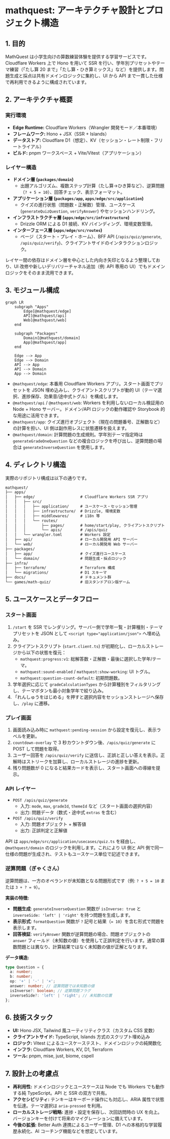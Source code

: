 # mathquest: アーキテクチャ設計とプロジェクト構造

## 1. 目的

MathQuest は小学生向けの算数練習体験を提供する学習サービスです。Cloudflare Workers 上で Hono を用いて SSR を行い、学年別プリセットやテーマ練習（「たし算 20 まで」「たし算・ひき算ミックス」など）を提供します。問題生成と採点は共有ドメインロジックに集約し、UI から API まで一貫した仕様で再利用できるように構成されています。

## 2. アーキテクチャ概要

### 実行環境

- **Edge Runtime:** Cloudflare Workers（Wrangler 開発モード／本番環境）
- **フレームワーク:** Hono + JSX（SSR + Islands）
- **データストア:** Cloudflare D1（想定）、KV（セッション・レート制限・フリートライアル）
- **ビルド:** pnpm ワークスペース + Vite/Vitest（アプリケーション）

### レイヤー構造

- **ドメイン層 (`packages/domain`)**
  - 出題アルゴリズム、複数ステップ計算（たし算→ひき算など）、逆算問題（`? + 5 = 10`）、回答チェック、表示フォーマット。
- **アプリケーション層 (`packages/app`, `apps/edge/src/application`)**
  - クイズの進行状態（問題数・正解数）管理、ユースケース (`generateQuizQuestion`, `verifyAnswer`) やセッションハンドリング。
- **インフラストラクチャ層 (`apps/edge/src/infrastructure`)**
  - Drizzle ORM による D1 接続、KV バインディング、環境変数管理。
- **インターフェース層 (`apps/edge/src/routes`)**
  - ページ（スタート・プレイ・ホーム）、BFF API (`/apis/quiz/generate`, `/apis/quiz/verify`)、クライアントサイドのインタラクションロジック。

レイヤー間の依存はドメイン層を中心とした内向き矢印となるよう整理しており、UI 改修や新しいデリバリーチャネル追加（例: API 専用の UI）でもドメインロジックをそのまま流用できます。

## 3. モジュール構成

```mermaid
graph LR
    subgraph "Apps"
        Edge[@mathquest/edge]
        API[@mathquest/api]
        Web[@mathquest/web]
    end

    subgraph "Packages"
        Domain[@mathquest/domain]
        App[@mathquest/app]
    end

    Edge --> App
    Edge --> Domain
    API --> App
    API --> Domain
    App --> Domain
```

- `@mathquest/edge`: 本番用 Cloudflare Workers アプリ。スタート画面でプリセットを JSON 埋め込みし、クライアントスクリプトが動的 UI（テーマ選択、進捗保存、効果音/途中式トグル）を構成します。
- `@mathquest/api` / `@mathquest/web`: Workers を利用しないローカル検証用の Node + Hono サーバー。ドメイン/API ロジックの動作確認や Storybook 的な用途に活用できます。
- `@mathquest/app`: クイズ進行オブジェクト（現在の問題番号、正解数など）の計算を担い、UI 側は副作用レスに状態遷移を扱えます。
- `@mathquest/domain`: 計算問題の生成規則。学年別テーマ指定時は `generateGradeOneQuestion` などの複合ロジックを呼び出し、逆算問題の場合は `generateInverseQuestion` を使用します。

## 4. ディレクトリ構造

実際のリポジトリ構成は以下の通りです。

```txt
mathquest/
├── apps/
│   ├── edge/                    # Cloudflare Workers SSR アプリ
│   │   ├── src/
│   │   │   ├── application/     # ユースケース・セッション管理
│   │   │   ├── infrastructure/  # Drizzle, 環境変数
│   │   │   ├── middlewares/     # i18n 等
│   │   │   └── routes/
│   │   │       ├── pages/       # home/start/play, クライアントスクリプト
│   │   │       └── apis/        # /apis/quiz
│   │   └── wrangler.toml        # Workers 設定
│   ├── api/                     # ローカル開発用 API サーバー
│   └── web/                     # ローカル開発用 Web サーバー
├── packages/
│   ├── app/                     # クイズ進行ユースケース
│   └── domain/                  # 問題生成・採点ロジック
├── infra/
│   ├── terraform/               # Terraform 構成
│   └── migrations/              # D1 スキーマ
├── docs/                        # ドキュメント群
└── games/math-quiz/             # 旧スタンドアロン版ゲーム
```

## 5. ユースケースとデータフロー

### スタート画面

1. `/start` を SSR でレンダリング。サーバー側で学年一覧・計算種別・テーマプリセットを JSON として `<script type="application/json">` へ埋め込み。
2. クライアントスクリプト (`start.client.ts`) が初期化し、ローカルストレージから以下の状態を復元：
   - `mathquest:progress:v1`: 総解答数・正解数・最後に選択した学年/テーマ。
   - `mathquest:sound-enabled` / `mathquest:show-working`: UI トグル。
   - `mathquest:question-count-default`: 初期問題数。
3. 学年選択に応じて `gradeCalculationTypes` から計算種別をフィルタリングし、テーマボタンも最小対象学年で絞り込み。
4. 「れんしゅうをはじめる」を押すと選択内容をセッションストレージへ保存し、`/play` に遷移。

### プレイ画面

1. 画面読み込み時に `mathquest:pending-session` から設定を復元し、表示ラベルを更新。
2. `countdown-overlay` で 3 秒カウントダウン後、`/apis/quiz/generate` に POST して問題を取得。
3. ユーザー回答を `/apis/quiz/verify` に送信し、正誤と正しい答えを表示。正解時はストリークを加算し、ローカルストレージの進捗を更新。
4. 残り問題数が 0 になると結果カードを表示し、スタート画面への導線を提示。

### API レイヤー

- `POST /apis/quiz/generate`
  - 入力: `mode`, `max`, `gradeId`, `themeId` など（スタート画面の選択内容）
  - 出力: 問題データ（数式・途中式 `extras` を含む）
- `POST /apis/quiz/verify`
  - 入力: 問題オブジェクト + 解答値
  - 出力: 正誤判定と正解値

API は `apps/edge/src/application/usecases/quiz.ts` を経由し、`@mathquest/domain` のロジックを利用します。これにより UI 側と API 側で同一仕様の問題が生成され、テストもユースケース単位で記述できます。

### 逆算問題（ぎゃくさん）

逆算問題は、一方のオペランドが未知数となる問題形式です（例: `? + 5 = 10` または `3 + ? = 9`）。

**実装の特徴:**

- **問題生成**: `generateInverseQuestion` 関数が `isInverse: true` と `inverseSide: 'left' | 'right'` を持つ問題を生成します。
- **表示形式**: `formatQuestion` 関数が `?` 記号と結果（`= 10`）を含む形式で問題を表示します。
- **回答検証**: `verifyAnswer` 関数が逆算問題の場合、問題オブジェクトの `answer` フィールド（未知数の値）を使用して正誤判定を行います。通常の算数問題とは異なり、計算結果ではなく未知数の値が正解となります。

**データ構造:**

```typescript
type Question = {
  a: number;
  b: number;
  op: '+' | '-' | '×';
  answer: number; // 逆算問題では未知数の値
  isInverse?: boolean; // 逆算問題フラグ
  inverseSide?: 'left' | 'right'; // 未知数の位置
};
```

## 6. 技術スタック

- **UI:** Hono JSX, Tailwind 風ユーティリティクラス（カスタム CSS 変数）
- **クライアントサイド:** TypeScript, Islands 方式のスクリプト埋め込み
- **ロジック:** Vitest によるユースケーステスト、ドメインロジックの純関数化
- **インフラ:** Cloudflare Workers, KV, D1, Terraform
- **ツール:** pnpm, mise, just, biome, cspell

## 7. 設計上の考慮点

- **再利用性:** ドメインロジックとユースケースは Node でも Workers でも動作する純 TypeScript。API と SSR の双方で共有。
- **アクセシビリティ:** テンキーはキーボード操作にも対応し、ARIA 属性で状態を伝達。テーマ選択は `aria-pressed` を利用。
- **ローカルストレージ戦略:** 進捗・設定を保存し、次回訪問時の UX を向上。バージョンキーを付けて将来のマイグレーションに備えています。
- **今後の拡張:** Better Auth 連携によるユーザー管理、D1 への本格的な学習履歴永続化、AI コーチング機能などを想定しています。
